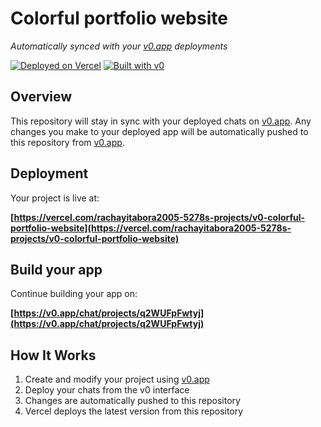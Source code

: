 # Colorful portfolio website

*Automatically synced with your [v0.app](https://v0.app) deployments*

[![Deployed on Vercel](https://img.shields.io/badge/Deployed%20on-Vercel-black?style=for-the-badge&logo=vercel)](https://vercel.com/rachayitabora2005-5278s-projects/v0-colorful-portfolio-website)
[![Built with v0](https://img.shields.io/badge/Built%20with-v0.app-black?style=for-the-badge)](https://v0.app/chat/projects/q2WUFpFwtyj)

## Overview

This repository will stay in sync with your deployed chats on [v0.app](https://v0.app).
Any changes you make to your deployed app will be automatically pushed to this repository from [v0.app](https://v0.app).

## Deployment

Your project is live at:

**[https://vercel.com/rachayitabora2005-5278s-projects/v0-colorful-portfolio-website](https://vercel.com/rachayitabora2005-5278s-projects/v0-colorful-portfolio-website)**

## Build your app

Continue building your app on:

**[https://v0.app/chat/projects/q2WUFpFwtyj](https://v0.app/chat/projects/q2WUFpFwtyj)**

## How It Works

1. Create and modify your project using [v0.app](https://v0.app)
2. Deploy your chats from the v0 interface
3. Changes are automatically pushed to this repository
4. Vercel deploys the latest version from this repository